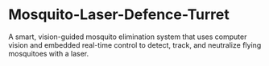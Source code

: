 # Mosquito-Laser-Defence-Turret
A smart, vision-guided mosquito elimination system that uses computer vision and embedded real-time control to detect, track, and neutralize flying mosquitoes with a laser.

